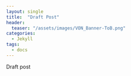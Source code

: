 ```yaml
---
layout: single
title:  "Draft Post"
header:
  teaser: "/assets/images/VON_Banner-ToB.png"
categories: 
  - Jekyll
tags:
  - docs
---
```

Draft post